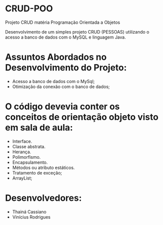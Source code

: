 # CRUD-POO
Projeto CRUD matéria Programação Orientada a Objetos

Desenvolvimento de um simples projeto CRUD (PESSOAS) utilizando o acesso a banco de dados com o MySQL e linguagem Java.

# Assuntos Abordados no Desenvolvimento do Projeto:
- Acesso a banco de dados com o MySql;
- Otimização da conexão com o banco de dados;
# O código devevia conter os conceitos de orientação objeto visto em sala de aula:
- Interface.
- Classe abstrata.
- Herança.
- Polimorfismo.
- Encapsulamento.
- Métodos ou atributo estáticos.
- Tratamento de exceção;
- ArrayList;

# Desenvolvedores:
- Thainá Cassiano
- Vinícius Rodrigues


